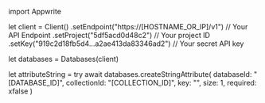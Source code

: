 import Appwrite

let client = Client()
    .setEndpoint("https://[HOSTNAME_OR_IP]/v1") // Your API Endpoint
    .setProject("5df5acd0d48c2") // Your project ID
    .setKey("919c2d18fb5d4...a2ae413da83346ad2") // Your secret API key

let databases = Databases(client)

let attributeString = try await databases.createStringAttribute(
    databaseId: "[DATABASE_ID]",
    collectionId: "[COLLECTION_ID]",
    key: "",
    size: 1,
    required: xfalse
)


